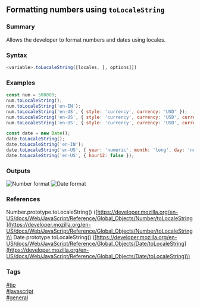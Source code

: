 ## Formatting numbers using `toLocaleString`

### Summary
Allows the developer to format numbers and dates using locales.

### Syntax
```javascript
<variable>.toLocaleString([locales, [, options]])
```

### Examples
```javascript
const num = 500000;
num.toLocaleString();                                                                         // logs '500,000'
num.toLocaleString('en-IN');                                                                  // logs '5,00,000'
num.toLocaleString('en-US', { style: 'currency', currency: 'USD' });                          // logs '$500,000'
num.toLocaleString('en-US', { style: 'currency', currency: 'USD', currencyDisplay: 'code' }); // logs 'USD500,000.00'
num.toLocaleString('en-US', { style: 'currency', currency: 'USD', currencyDisplay: 'name' }); // logs '500,000.00 US dollars'

const date = new Date();
date.toLocaleString();                                                            // logs '9/7/2016, 3:31:04 PM'
date.toLocaleString('en-IN');                                                     // logs '7/9/2016, 3:31:04 PM'
date.toLocaleString('en-US', { year: 'numeric', month: 'long', day: 'numeric' }); // logs 'September 7, 2016'
date.toLocaleString('en-US', { hour12: false });                                  // logs '9/7/2016, 15:31:04'
```

### Outputs
![Number format](https://cloud.githubusercontent.com/assets/19519411/18328392/353b891c-7514-11e6-833e-6b9b503fd6e9.png)
![Date format](https://cloud.githubusercontent.com/assets/19519411/18328391/353a96ec-7514-11e6-9751-e05d49c1fca4.png)

### References
Number.prototype.toLocaleString() \([https://developer.mozilla.org/en-US/docs/Web/JavaScript/Reference/Global_Objects/Number/toLocaleString](https://developer.mozilla.org/en-US/docs/Web/JavaScript/Reference/Global_Objects/Number/toLocaleString)\)
Date.prototype.toLocaleString() \([https://developer.mozilla.org/en-US/docs/Web/JavaScript/Reference/Global_Objects/Date/toLocaleString](https://developer.mozilla.org/en-US/docs/Web/JavaScript/Reference/Global_Objects/Date/toLocaleString)\)

### Tags
[#tip](../../tips.md)  
[#javascript](../javascript.md)  
[#general](general.md)